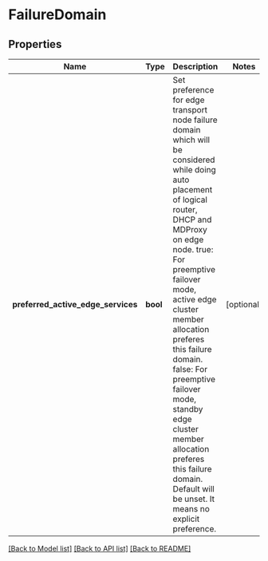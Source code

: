# FailureDomain

## Properties
Name | Type | Description | Notes
------------ | ------------- | ------------- | -------------
**preferred_active_edge_services** | **bool** | Set preference for edge transport node failure domain which will be considered while doing auto placement of logical router, DHCP and MDProxy on edge node. true: For preemptive failover mode, active edge cluster member       allocation preferes this failure domain. false: For preemptive failover mode, standby edge cluster member       allocation preferes this failure domain. Default will be unset. It means no explicit preference.  | [optional] 

[[Back to Model list]](../README.md#documentation-for-models) [[Back to API list]](../README.md#documentation-for-api-endpoints) [[Back to README]](../README.md)

